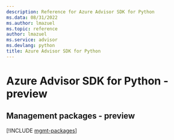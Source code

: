 ```yaml
---
description: Reference for Azure Advisor SDK for Python
ms.data: 08/31/2022
ms.author: lmazuel
ms.topic: reference
author: lmazuel
ms.service: advisor
ms.devlang: python
title: Azure Advisor SDK for Python
---
```

# Azure Advisor SDK for Python - preview

## Management packages - preview
[!INCLUDE [mgmt-packages](advisor-mgmt-index.md)]